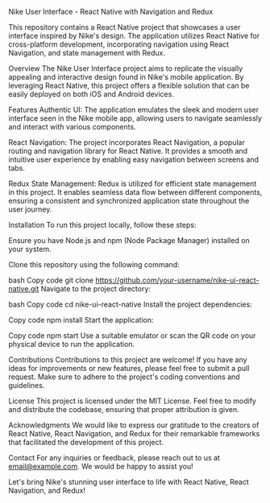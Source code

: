 Nike User Interface - React Native with Navigation and Redux

This repository contains a React Native project that showcases a user interface inspired by Nike's design. The application utilizes React Native for cross-platform development, incorporating navigation using React Navigation, and state management with Redux.

Overview
The Nike User Interface project aims to replicate the visually appealing and interactive design found in Nike's mobile application. By leveraging React Native, this project offers a flexible solution that can be easily deployed on both iOS and Android devices.

Features
Authentic UI: The application emulates the sleek and modern user interface seen in the Nike mobile app, allowing users to navigate seamlessly and interact with various components.

React Navigation: The project incorporates React Navigation, a popular routing and navigation library for React Native. It provides a smooth and intuitive user experience by enabling easy navigation between screens and tabs.

Redux State Management: Redux is utilized for efficient state management in this project. It enables seamless data flow between different components, ensuring a consistent and synchronized application state throughout the user journey.

Installation
To run this project locally, follow these steps:

Ensure you have Node.js and npm (Node Package Manager) installed on your system.

Clone this repository using the following command:

bash
Copy code
git clone https://github.com/your-username/nike-ui-react-native.git
Navigate to the project directory:

bash
Copy code
cd nike-ui-react-native
Install the project dependencies:

Copy code
npm install
Start the application:

Copy code
npm start
Use a suitable emulator or scan the QR code on your physical device to run the application.

Contributions
Contributions to this project are welcome! If you have any ideas for improvements or new features, please feel free to submit a pull request. Make sure to adhere to the project's coding conventions and guidelines.

License
This project is licensed under the MIT License. Feel free to modify and distribute the codebase, ensuring that proper attribution is given.

Acknowledgments
We would like to express our gratitude to the creators of React Native, React Navigation, and Redux for their remarkable frameworks that facilitated the development of this project.

Contact
For any inquiries or feedback, please reach out to us at email@example.com. We would be happy to assist you!

Let's bring Nike's stunning user interface to life with React Native, React Navigation, and Redux!

